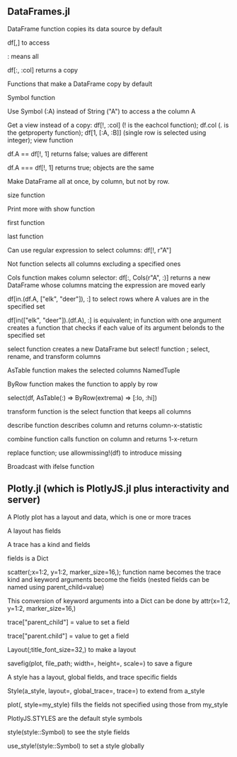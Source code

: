 ## DataFrames.jl

DataFrame function copies its data source by default

df\[,] to access

: means all

df\[:, :col] returns a copy

Functions that make a DataFrame copy by default

Symbol function

Use Symbol (:A) instead of String ("A") to access a the column A

Get a view instead of a copy: df\[!, :col] (! is the eachcol function); df.col (. is the getproperty function); df\[1, \[:A, :B]] (single row is selected using integer); view function

df.A == df\[!, 1] returns false; values are different

df.A === df\[!, 1] returns true; objects are the same

Make DataFrame all at once, by column, but not by row.

size function

Print more with show function

first function

last function

Can use regular expression to select columns: df\[!, r"A"]

Not function selects all columns excluding a specified ones

Cols function makes column selector: df\[:, Cols(r"A", :)] returns a new DataFrame whose columns matcing the expression are moved early

df\[in.(df.A, \["elk", "deer"]), :] to select rows where A values are in the specified set

df\[in(\["elk", "deer"]).(df.A), :] is equivalent; in function with one argument creates a function that checks if each value of its argument belonds to the specified set

select function creates a new DataFrame but select! function ; select, rename, and transform columns

AsTable function makes the selected columns NamedTuple

ByRow function makes the function to apply by row

select(df, AsTable(:) => ByRow(extrema) => \[:lo, :hi])

transform function is the select function that keeps all columns

describe function describes column and returns column-x-statistic

combine function calls function on column and returns 1-x-return

replace function; use allowmissing!(df) to introduce missing

Broadcast with ifelse function

## Plotly.jl (which is PlotlyJS.jl plus interactivity and server)

A Plotly plot has a layout and data, which is one or more traces

A layout has fields

A trace has a kind and fields

fields is a Dict

scatter(;x=1:2, y=1:2, marker_size=16,); function name becomes the trace kind and keyword arguments become the fields (nested fields can be named using parent_child=value)

This conversion of keyword arguments into a Dict can be done by attr(x=1:2, y=1:2, marker_size=16,)

trace\["parent_child"] = value to set a field

trace\["parent.child"] = value to get a field

Layout(;title_font_size=32,) to make a layout

savefig(plot, file_path; width=, height=, scale=) to save a figure

A style has a layout, global fields, and trace specific fields

Style(a_style, layout=, global_trace=, trace=) to extend from a_style

plot(, style=my_style) fills the fields not specified using those from my_style

PlotlyJS.STYLES are the default style symbols

style(style::Symbol) to see the style fields

use_style!(style::Symbol) to set a style globally
